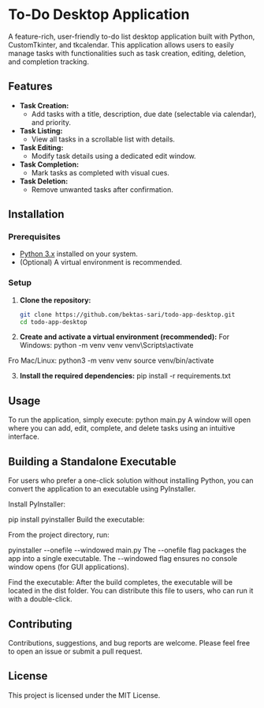 # To-Do Desktop Application

A feature-rich, user-friendly to-do list desktop application built with Python, CustomTkinter, and tkcalendar. This application allows users to easily manage tasks with functionalities such as task creation, editing, deletion, and completion tracking.

## Features

- **Task Creation:**  
  - Add tasks with a title, description, due date (selectable via calendar), and priority.
- **Task Listing:**  
  - View all tasks in a scrollable list with details.
- **Task Editing:**  
  - Modify task details using a dedicated edit window.
- **Task Completion:**  
  - Mark tasks as completed with visual cues.
- **Task Deletion:**  
  - Remove unwanted tasks after confirmation.

## Installation

### Prerequisites

- [Python 3.x](https://www.python.org/downloads/) installed on your system.
- (Optional) A virtual environment is recommended.

### Setup

1. **Clone the repository:**

   ```bash
   git clone https://github.com/bektas-sari/todo-app-desktop.git
   cd todo-app-desktop

2. **Create and activate a virtual environment (recommended):**
For Windows:
python -m venv venv
venv\Scripts\activate

Fro Mac/Linux:
python3 -m venv venv
source venv/bin/activate

3. **Install the required dependencies:**
pip install -r requirements.txt

## Usage
To run the application, simply execute:
python main.py
A window will open where you can add, edit, complete, and delete tasks using an intuitive interface.

## Building a Standalone Executable
For users who prefer a one-click solution without installing Python, you can convert the application to an executable using PyInstaller.

Install PyInstaller:

pip install pyinstaller
Build the executable:

From the project directory, run:

pyinstaller --onefile --windowed main.py
The --onefile flag packages the app into a single executable.
The --windowed flag ensures no console window opens (for GUI applications).

Find the executable:
After the build completes, the executable will be located in the dist folder. You can distribute this file to users, who can run it with a double-click.

## Contributing
Contributions, suggestions, and bug reports are welcome. Please feel free to open an issue or submit a pull request.

## License
This project is licensed under the MIT License.